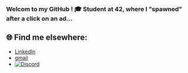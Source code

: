 ### Welcom to my GitHub ! 🎓 Student at 42, where I "spawned" after a click on an ad...



## 🌐 Find me elsewhere:
- [LinkedIn](https://linkedin.com/in/quentin-devianne-b507ab344)
- [gmail](qdeviann@student.42angouleme.fr)
- [![Discord](https://cdn.discordapp.com/icons/880918221804005890/a_707d4a5377f96be9c3703c7d861e4ff9.gif)](https://discord.com/users/381620497148018688)
